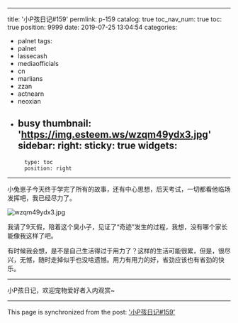 
---
title: '小P孩日记#159'
permlink: p-159
catalog: true
toc_nav_num: true
toc: true
position: 9999
date: 2019-07-25 13:04:54
categories:
- palnet
tags:
- palnet
- lassecash
- mediaofficials
- cn
- marlians
- zzan
- actnearn
- neoxian
- busy
thumbnail: 'https://img.esteem.ws/wzqm49ydx3.jpg'
sidebar:
    right:
        sticky: true
widgets:
    -
        type: toc
        position: right
---


小兔崽子今天终于学完了所有的故事，还有中心思想，后天考试，一切都看他临场发挥吧，我已经尽力了。

![wzqm49ydx3.jpg](https://img.esteem.ws/wzqm49ydx3.jpg)

我请了9天假，陪着这个臭小子，见证了“奇迹”发生的过程，我想，没有哪个家长能像我这样了吧。


有时候我会想，是不是自己生活得过于用力了？这样的生活可能很累，但是，很尽兴，无憾，随时走掉似乎也没啥遗憾。用力有用力的好，省劲应该也有省劲的快乐。

***

小P孩日记，欢迎宠物爱好者入内观赏~

- - -

This page is synchronized from the post: ['小P孩日记#159'](https://steemit.com/@julian2013/p-159)
